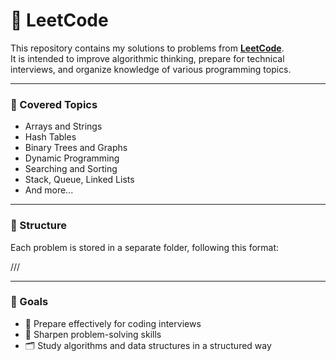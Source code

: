 # 📘 LeetCode

This repository contains my solutions to problems from **[LeetCode](https://leetcode.com/)**.  
It is intended to improve algorithmic thinking, prepare for technical interviews, and organize knowledge of various programming topics.

---

### 🧠 Covered Topics

- Arrays and Strings  
- Hash Tables  
- Binary Trees and Graphs  
- Dynamic Programming  
- Searching and Sorting  
- Stack, Queue, Linked Lists  
- And more...

---

### 📁 Structure

Each problem is stored in a separate folder, following this format:

<Category>/<Difficulty>/<Problem Number. Title>/<decision>

---

### 🎯 Goals

- 📌 Prepare effectively for coding interviews  
- 🧩 Sharpen problem-solving skills  
- 🗂️ Study algorithms and data structures in a structured way  
